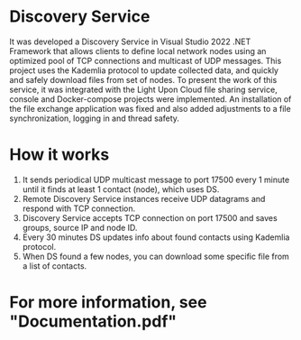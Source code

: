 Discovery Service
=================

It was developed a Discovery Service in Visual Studio 2022 .NET Framework that allows clients to define local network nodes using 
an optimized pool of TCP connections and multicast of UDP messages. This project uses the Kademlia protocol to update collected data, 
and quickly and safely download files from set of nodes.
To present the work of this service, it was integrated with the Light Upon Cloud file sharing service, console and Docker-compose 
projects were implemented. An installation of the file exchange application was fixed and also added adjustments to a file synchronization, 
logging in and thread safety.


How it works
============

1. It sends periodical UDP multicast message to port 17500 every 1 minute until it finds at least 1 contact (node), which uses DS.
2. Remote Discovery Service instances receive UDP datagrams and respond with TCP connection.
3. Discovery Service accepts TCP connection on port 17500 and saves groups, source IP and node ID.
4. Every 30 minutes DS updates info about found contacts using Kademlia protocol.
5. When DS found a few nodes, you can download some specific file from a list of contacts.


For more information, see "Documentation.pdf"
=============================================
